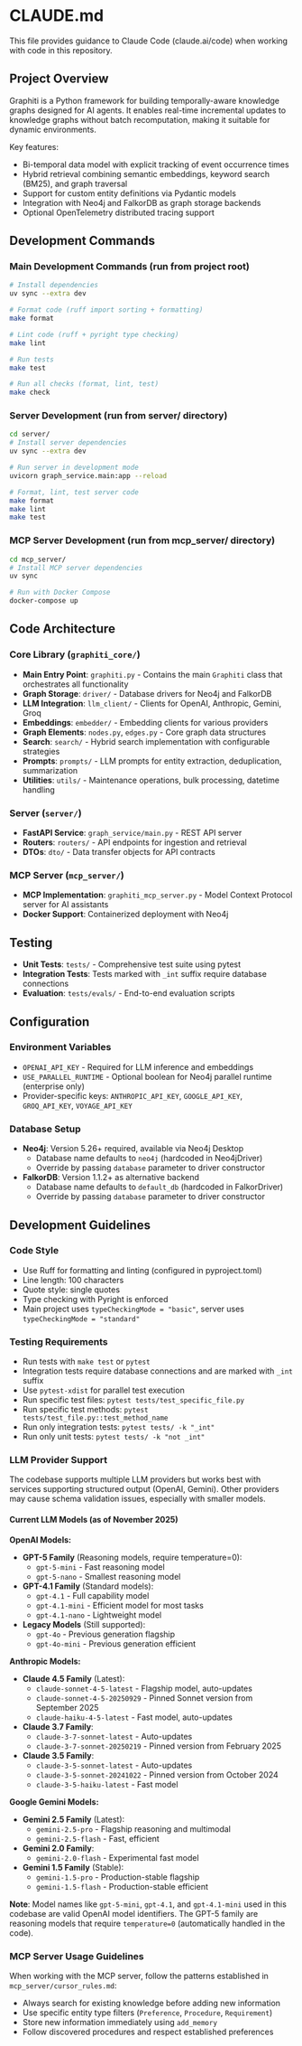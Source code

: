 # CLAUDE.md

This file provides guidance to Claude Code (claude.ai/code) when working with code in this repository.

## Project Overview

Graphiti is a Python framework for building temporally-aware knowledge graphs designed for AI agents. It enables real-time incremental updates to knowledge graphs without batch recomputation, making it suitable for dynamic environments.

Key features:

- Bi-temporal data model with explicit tracking of event occurrence times
- Hybrid retrieval combining semantic embeddings, keyword search (BM25), and graph traversal
- Support for custom entity definitions via Pydantic models
- Integration with Neo4j and FalkorDB as graph storage backends
- Optional OpenTelemetry distributed tracing support

## Development Commands

### Main Development Commands (run from project root)

```bash
# Install dependencies
uv sync --extra dev

# Format code (ruff import sorting + formatting)
make format

# Lint code (ruff + pyright type checking)
make lint

# Run tests
make test

# Run all checks (format, lint, test)
make check
```

### Server Development (run from server/ directory)

```bash
cd server/
# Install server dependencies
uv sync --extra dev

# Run server in development mode
uvicorn graph_service.main:app --reload

# Format, lint, test server code
make format
make lint
make test
```

### MCP Server Development (run from mcp_server/ directory)

```bash
cd mcp_server/
# Install MCP server dependencies
uv sync

# Run with Docker Compose
docker-compose up
```

## Code Architecture

### Core Library (`graphiti_core/`)

- **Main Entry Point**: `graphiti.py` - Contains the main `Graphiti` class that orchestrates all functionality
- **Graph Storage**: `driver/` - Database drivers for Neo4j and FalkorDB
- **LLM Integration**: `llm_client/` - Clients for OpenAI, Anthropic, Gemini, Groq
- **Embeddings**: `embedder/` - Embedding clients for various providers
- **Graph Elements**: `nodes.py`, `edges.py` - Core graph data structures
- **Search**: `search/` - Hybrid search implementation with configurable strategies
- **Prompts**: `prompts/` - LLM prompts for entity extraction, deduplication, summarization
- **Utilities**: `utils/` - Maintenance operations, bulk processing, datetime handling

### Server (`server/`)

- **FastAPI Service**: `graph_service/main.py` - REST API server
- **Routers**: `routers/` - API endpoints for ingestion and retrieval
- **DTOs**: `dto/` - Data transfer objects for API contracts

### MCP Server (`mcp_server/`)

- **MCP Implementation**: `graphiti_mcp_server.py` - Model Context Protocol server for AI assistants
- **Docker Support**: Containerized deployment with Neo4j

## Testing

- **Unit Tests**: `tests/` - Comprehensive test suite using pytest
- **Integration Tests**: Tests marked with `_int` suffix require database connections
- **Evaluation**: `tests/evals/` - End-to-end evaluation scripts

## Configuration

### Environment Variables

- `OPENAI_API_KEY` - Required for LLM inference and embeddings
- `USE_PARALLEL_RUNTIME` - Optional boolean for Neo4j parallel runtime (enterprise only)
- Provider-specific keys: `ANTHROPIC_API_KEY`, `GOOGLE_API_KEY`, `GROQ_API_KEY`, `VOYAGE_API_KEY`

### Database Setup

- **Neo4j**: Version 5.26+ required, available via Neo4j Desktop
  - Database name defaults to `neo4j` (hardcoded in Neo4jDriver)
  - Override by passing `database` parameter to driver constructor
- **FalkorDB**: Version 1.1.2+ as alternative backend
  - Database name defaults to `default_db` (hardcoded in FalkorDriver)
  - Override by passing `database` parameter to driver constructor

## Development Guidelines

### Code Style

- Use Ruff for formatting and linting (configured in pyproject.toml)
- Line length: 100 characters
- Quote style: single quotes
- Type checking with Pyright is enforced
- Main project uses `typeCheckingMode = "basic"`, server uses `typeCheckingMode = "standard"`

### Testing Requirements

- Run tests with `make test` or `pytest`
- Integration tests require database connections and are marked with `_int` suffix
- Use `pytest-xdist` for parallel test execution
- Run specific test files: `pytest tests/test_specific_file.py`
- Run specific test methods: `pytest tests/test_file.py::test_method_name`
- Run only integration tests: `pytest tests/ -k "_int"`
- Run only unit tests: `pytest tests/ -k "not _int"`

### LLM Provider Support

The codebase supports multiple LLM providers but works best with services supporting structured output (OpenAI, Gemini). Other providers may cause schema validation issues, especially with smaller models.

#### Current LLM Models (as of November 2025)

**OpenAI Models:**
- **GPT-5 Family** (Reasoning models, require temperature=0):
  - `gpt-5-mini` - Fast reasoning model
  - `gpt-5-nano` - Smallest reasoning model
- **GPT-4.1 Family** (Standard models):
  - `gpt-4.1` - Full capability model
  - `gpt-4.1-mini` - Efficient model for most tasks
  - `gpt-4.1-nano` - Lightweight model
- **Legacy Models** (Still supported):
  - `gpt-4o` - Previous generation flagship
  - `gpt-4o-mini` - Previous generation efficient

**Anthropic Models:**
- **Claude 4.5 Family** (Latest):
  - `claude-sonnet-4-5-latest` - Flagship model, auto-updates
  - `claude-sonnet-4-5-20250929` - Pinned Sonnet version from September 2025
  - `claude-haiku-4-5-latest` - Fast model, auto-updates
- **Claude 3.7 Family**:
  - `claude-3-7-sonnet-latest` - Auto-updates
  - `claude-3-7-sonnet-20250219` - Pinned version from February 2025
- **Claude 3.5 Family**:
  - `claude-3-5-sonnet-latest` - Auto-updates
  - `claude-3-5-sonnet-20241022` - Pinned version from October 2024
  - `claude-3-5-haiku-latest` - Fast model

**Google Gemini Models:**
- **Gemini 2.5 Family** (Latest):
  - `gemini-2.5-pro` - Flagship reasoning and multimodal
  - `gemini-2.5-flash` - Fast, efficient
- **Gemini 2.0 Family**:
  - `gemini-2.0-flash` - Experimental fast model
- **Gemini 1.5 Family** (Stable):
  - `gemini-1.5-pro` - Production-stable flagship
  - `gemini-1.5-flash` - Production-stable efficient

**Note**: Model names like `gpt-5-mini`, `gpt-4.1`, and `gpt-4.1-mini` used in this codebase are valid OpenAI model identifiers. The GPT-5 family are reasoning models that require `temperature=0` (automatically handled in the code).

### MCP Server Usage Guidelines

When working with the MCP server, follow the patterns established in `mcp_server/cursor_rules.md`:

- Always search for existing knowledge before adding new information
- Use specific entity type filters (`Preference`, `Procedure`, `Requirement`)
- Store new information immediately using `add_memory`
- Follow discovered procedures and respect established preferences